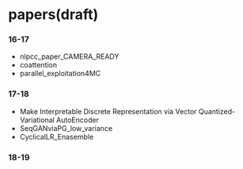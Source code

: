 # papers(draft)

### 16-17
- nlpcc_paper_CAMERA_READY
- coattention
- parallel_exploitation4MC

### 17-18
- Make Interpretable Discrete Representation via Vector Quantized-Variational AutoEncoder
- SeqGANviaPG_low_variance
- CyclicalLR_Enasemble

### 18-19

